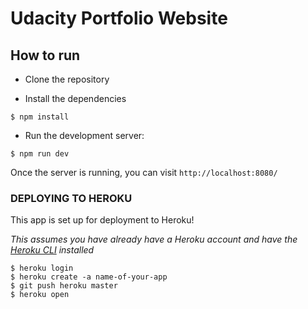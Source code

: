 # Udacity Portfolio Website
How to run
----------
* Clone the repository

* Install the dependencies
```
$ npm install
```
* Run the development server:
```
$ npm run dev
```

Once the server is running, you can visit `http://localhost:8080/`
### DEPLOYING TO HEROKU
This app is set up for deployment to Heroku!

_This assumes you have already have a Heroku account and have the [Heroku CLI](https://devcenter.heroku.com/articles/heroku-cli) installed_
```
$ heroku login
$ heroku create -a name-of-your-app
$ git push heroku master
$ heroku open
```